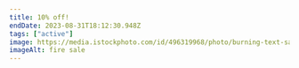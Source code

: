 ```yaml
---
title: 10% off!
endDate: 2023-08-31T18:12:30.948Z
tags: ["active"]
image: https://media.istockphoto.com/id/496319968/photo/burning-text-sale.jpg?s=612x612&w=0&k=20&c=ShWlQiREr07DU2gep5nOjzD-wgSwU6AC1CV61Y90NUg=
imageAlt: fire sale
---
```

